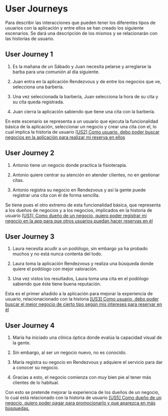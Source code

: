 # User Journeys

Para describir las interacciones que pueden tener los diferentes tipos de usuarios con la aplicación y entre ellos se han creado los siguiente escenarios. Se dará una descripción de los mismos y se relacionarán con las historias de usuario.

## User Journey 1

1. Es la mañana de un Sábado y Juan necesita pelarse y arreglarse la barba para una comunión al día siguiente.

2. Juan entra en la aplicación Rendezvous y de entre los negocios que ve, selecciona una barbería.

3. Una vez seleccionada la barbería, Juan selecciona la hora de su cita y su cita queda registrada.

4. Juan cierra la aplicación sabiendo que tiene una cita con la barbería.

En este escenario se representa a un usuario que ejecuta la funcionalidad básica de la aplicación, seleccionar un negocio y crear una cita con el, lo cual implica la historia de usuario [[US2] Como usuario, debo poder buscar negocios en la aplicación para realizar mi reserva en ellos](https://github.com/ajalba/rendezvous/issues/8)

## User Journey 2

1. Antonio tiene un negocio donde practica la fisioterapia.

2. Antonio quiere centrar su atención en atender clientes, no en gestionar citas.

3. Antonio registra su negocio en Rendezvous y así la gente puede registrar una cita con él de forma sencilla.

Se tiene pues el otro extremo de esta funcionalidad básica, que representa a los dueños de negocios y a los negocios, implicados en la historia de usuario [[US1]: Como dueño de un negocio, quiero poder registrar mi negocio en la app para que otros usuarios puedan hacer reservas en él](https://github.com/ajalba/rendezvous/issues/9)

## User Journey 3

1. Laura necesita acudir a un podólogo, sin embargo ya ha probado muchos y no está nunca contenta del todo.

2. Laura toma la aplicación Rendezvous y realiza una búsqueda donde quiere el podólogo con mejor valoración.

3. Una vez vistos los resultados, Laura toma una cita en el podólogo sabiendo que éste tiene buena reputación.

Esta es el primer añadido a la aplicación para mejorar la experiencia de usuario, relacionacionado con la historia [[US3] Como usuario, debo poder buscar el mejor negocio de cierto tipo según mis intereses para reservar en él](https://github.com/ajalba/rendezvous/issues/10)

## User Journey 4

1. María ha iniciado una clínica óptica donde evalúa la capacidad visual de la gente.

2. Sin embargo, al ser un negocio nuevo, no es conocido.

3. María registra su negocio en Rendezvous y adquiere el servicio para dar a conocer su negocio.

4. Gracias a esto, el negocio comienza con muy bien pie al tener más clientes de lo habitual.

Con esto se pretende mejorar la experiencia de los dueños de un negocio, lo cual está relacionado con la historia de usuario [[US5] Como dueño de un negocio, quiero poder pagar para promocionarlo y que aparezca en más búsquedas.](https://github.com/ajalba/rendezvous/issues/12)